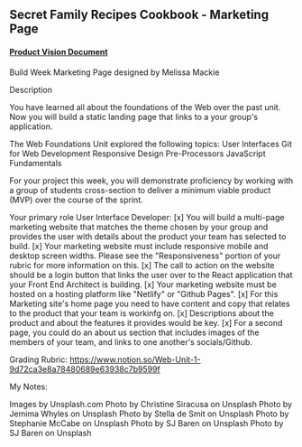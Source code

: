 ## Secret Family Recipes Cookbook - Marketing Page

#### [Product Vision Document](https://www.notion.so/Product-Vision-9cfa483ff42d494f8cb21be15fc215f7)

Build Week Marketing Page designed by Melissa Mackie

Description

You have learned all about the foundations of the Web over the past unit. Now you will build a static landing page that links to a your group's application.

The Web Foundations Unit explored the following topics: User Interfaces Git for Web Development Responsive Design Pre-Processors JavaScript Fundamentals

For your project this week, you will demonstrate proficiency by working with a group of students cross-section to deliver a minimum viable product (MVP) over the course of the sprint.

Your primary role User Interface Developer: [x] You will build a multi-page marketing website that matches the theme chosen by your group and provides the user with details about the product your team has selected to build. [x] Your marketing website must include responsive mobile and desktop screen widths. Please see the "Responsiveness" portion of your rubric for more information on this. 
[x] The call to action on the website should be a login button that links the user over to the React application that your Front End Architect is building. [x] Your marketing website must be hosted on a hosting platform like "Netlify" or "Github Pages". 
[x] For this Marketing site's home page you need to have content and copy that relates to the product that your team is workinfg on. 
[x] Descriptions about the product and about the features it provides would be key. 
[x] For a second page, you could do an about us section that includes images of the members of your team, and links to one another's socials/Github.

Grading Rubric: https://www.notion.so/Web-Unit-1-9d72ca3e8a78480689e63938c7b9599f

My Notes:

Images by Unsplash.com
Photo by Christine Siracusa on Unsplash
Photo by Jemima Whyles on Unsplash
Photo by Stella de Smit on Unsplash
Photo by Stephanie McCabe on Unsplash
Photo by SJ Baren on Unsplash
Photo by SJ Baren on Unsplash